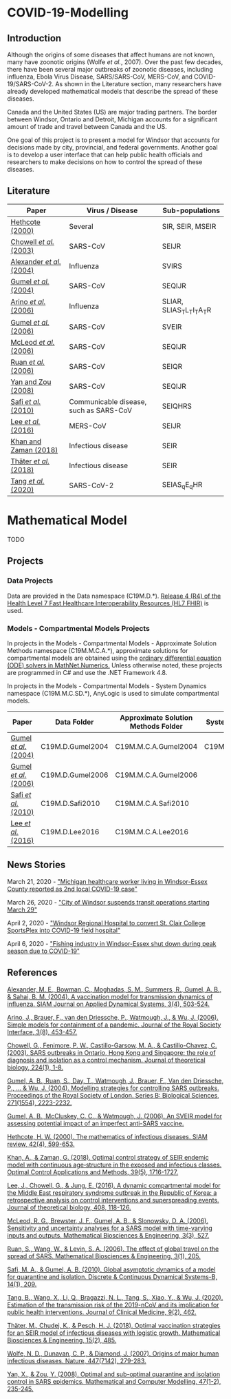 ﻿# COVID-19-Modelling

## Introduction

Although the origins of some diseases that affect humans are not known, many have zoonotic origins (Wolfe *et al.*, 2007). 
Over the past few decades, there have been several major outbreaks of zoonotic diseases, including influenza, Ebola Virus Disease, SARS/SARS-CoV, MERS-CoV, and COVID-19/SARS-CoV-2. 
As shown in the Literature section, many researchers have already developed mathematical models that describe the spread of these diseases.

Canada and the United States (US) are major trading partners. The border between Windsor, Ontario and Detroit, Michigan accounts for a significant amount of trade and travel between Canada and the US.

One goal of this project is to present a model for Windsor that accounts for decisions made by city, provincial, and federal governments. 
Another goal is to develop a user interface that can help public health officials and researchers to make decisions on how to control the spread of these diseases.

## Literature

Paper                                                                                     | Virus / Disease                         | Sub-populations
------------ | ------------- | -------------
[Hethcote (2000)](https://epubs.siam.org/doi/abs/10.1137/s0036144500371907)                    | Several                                | SIR, SEIR, MSEIR
[Chowell *et al.* (2003)](https://www.sciencedirect.com/science/article/pii/S0022519303002285) | SARS-CoV                               | SEIJR
[Alexander *et al.* (2004)](https://epubs.siam.org/doi/abs/10.1137/030600370)                  | Influenza                              | SVIRS
[Gumel *et al.* (2004)](https://royalsocietypublishing.org/doi/10.1098/rspb.2004.2800)         | SARS-CoV                               | SEQIJR
[Arino *et al.* (2006)](https://royalsocietypublishing.org/doi/full/10.1098/rsif.2006.0112)    | Influenza                              | SLIAR, SLIAS<sub>T</sub>L<sub>T</sub>I<sub>T</sub>A<sub>T</sub>R
[Gumel *et al.* (2006)](https://www.aimspress.com/article/10.3934/mbe.2006.3.485)              | SARS-CoV                               | SVEIR
[McLeod *et al.* (2006)](http://www.aimspress.com/article/10.3934/mbe.2006.3.527)              | SARS-CoV                               | SEQIJR
[Ruan *et al.* (2006)](https://www.aimspress.com/article/10.3934/mbe.2006.3.205)               | SARS-CoV                               | SEIQR
[Yan and Zou (2008)](https://www.sciencedirect.com/science/article/pii/S0895717707001628)      | SARS-CoV                               | SEQIJR
[Safi *et al.* (2010)](http://www.aimsciences.org/article/doi/10.3934/dcdsb.2010.14.209)       | Communicable disease, such as SARS-CoV | SEIQHRS
[Lee *et al.* (2016)](https://www.ncbi.nlm.nih.gov/pmc/articles/PMC7094115/)                   | MERS-CoV                               | SEIJR
[Khan and Zaman (2018)](https://onlinelibrary.wiley.com/doi/full/10.1002/oca.2437)             | Infectious disease                     | SEIR
[Thäter *et al.* (2018)](https://www.aimsciences.org/article/doi/10.3934/mbe.2018022)          | Infectious disease                     | SEIR
[Tang *et al.* (2020)](https://www.mdpi.com/2077-0383/9/2/462)                                 | SARS-CoV-2                             | SEIAS<sub>q</sub>E<sub>q</sub>HR

# Mathematical Model

TODO

## Projects

### Data Projects

Data are provided in the Data namespace (C19M.D.*). [Release 4 (R4) of the Health Level 7 Fast Healthcare Interoperability Resources (HL7 FHIR)](https://hl7.org/fhir/R4/index.html) is used.

### Models - Compartmental Models Projects

In projects in the Models - Compartmental Models - Approximate Solution Methods namespace (C19M.M.C.A.*), approximate solutions for compartmental models are obtained using the [ordinary differential equation (ODE) solvers in MathNet.Numerics.](https://numerics.mathdotnet.com/api/MathNet.Numerics.OdeSolvers/)  Unless otherwise noted, these projects are programmed in C# and use the .NET Framework 4.8.

In projects in the Models - Compartmental Models - System Dynamics namespace (C19M.M.C.SD.*), AnyLogic is used to simulate compartmental models.

Paper                                                                                    | Data Folder      | Approximate Solution Methods Folder | System Dynamics Folder
------------ | ------------- | ------------- | ------------- 
[Gumel *et al.* (2004)](https://royalsocietypublishing.org/doi/10.1098/rspb.2004.2800)   | C19M.D.Gumel2004 | C19M.M.C.A.Gumel2004       |  C19M.M.C.SD.Gumel2004           
[Gumel *et al.* (2006)](https://www.aimspress.com/article/10.3934/mbe.2006.3.485)        | C19M.D.Gumel2006 | C19M.M.C.A.Gumel2006       |          
[Safi *et al.* (2010)](http://www.aimsciences.org/article/doi/10.3934/dcdsb.2010.14.209) | C19M.D.Safi2010  | C19M.M.C.A.Safi2010        |     
[Lee *et al.* (2016)](https://www.ncbi.nlm.nih.gov/pmc/articles/PMC7094115/)             | C19M.D.Lee2016   | C19M.M.C.A.Lee2016         |        

## News Stories
March 21, 2020 - ["Michigan healthcare worker living in Windsor-Essex County reported as 2nd local COVID-19 case"](https://www.cbc.ca/news/canada/windsor/windsor-second-covid-19-case-reported-1.5505769)

March 26, 2020 - ["City of Windsor suspends transit operations starting March 29"](https://www.cbc.ca/news/canada/windsor/transit-windsor-suspended-starting-march-29-1.5511264)

April 2, 2020 - ["Windsor Regional Hospital to convert St. Clair College SportsPlex into COVID-19 field hospital"](https://www.cbc.ca/news/canada/windsor/windsor-regional-hospital-st-clair-college-sportsplex-covid19-field-hospital-1.5519673)

April 6, 2020 - ["Fishing industry in Windsor-Essex shut down during peak season due to COVID-19"](https://www.cbc.ca/news/canada/windsor/fishing-impacts-covid-19-windsor-essex-county-1.5522574)

## References

[Alexander, M. E., Bowman, C., Moghadas, S. M., Summers, R., Gumel, A. B., & Sahai, B. M. (2004). A vaccination model for transmission dynamics of influenza. SIAM Journal on Applied Dynamical Systems, 3(4), 503-524.](https://epubs.siam.org/doi/abs/10.1137/030600370)

[Arino, J., Brauer, F., van den Driessche, P., Watmough, J., & Wu, J. (2006). Simple models for containment of a pandemic. Journal of the Royal Society Interface, 3(8), 453-457.](https://royalsocietypublishing.org/doi/full/10.1098/rsif.2006.0112)

[Chowell, G., Fenimore, P. W., Castillo-Garsow, M. A., & Castillo-Chavez, C. (2003). SARS outbreaks in Ontario, Hong Kong and Singapore: the role of diagnosis and isolation as a control mechanism. Journal of theoretical biology, 224(1), 1-8.](https://www.sciencedirect.com/science/article/pii/S0022519303002285)

[Gumel, A. B., Ruan, S., Day, T., Watmough, J., Brauer, F., Van den Driessche, P., ... & Wu, J. (2004). Modelling strategies for controlling SARS outbreaks. Proceedings of the Royal Society of London. Series B: Biological Sciences, 271(1554), 2223-2232.](https://royalsocietypublishing.org/doi/10.1098/rspb.2004.2800)

[Gumel, A. B., McCluskey, C. C., & Watmough, J. (2006). An SVEIR model for assessing potential impact of an imperfect anti-SARS vaccine.](https://www.aimspress.com/article/10.3934/mbe.2006.3.485) 

[Hethcote, H. W. (2000). The mathematics of infectious diseases. SIAM review, 42(4), 599-653.](https://epubs.siam.org/doi/abs/10.1137/s0036144500371907)

[Khan, A., & Zaman, G. (2018). Optimal control strategy of SEIR endemic model with continuous age‐structure in the exposed and infectious classes. Optimal Control Applications and Methods, 39(5), 1716-1727.](https://onlinelibrary.wiley.com/doi/full/10.1002/oca.2437) 

[Lee, J., Chowell, G., & Jung, E. (2016). A dynamic compartmental model for the Middle East respiratory syndrome outbreak in the Republic of Korea: a retrospective analysis on control interventions and superspreading events. Journal of theoretical biology, 408, 118-126.](https://www.ncbi.nlm.nih.gov/pmc/articles/PMC7094115/) 

[McLeod, R. G., Brewster, J. F., Gumel, A. B., & Slonowsky, D. A. (2006). Sensitivity and uncertainty analyses for a SARS model with time-varying inputs and outputs. Mathematical Biosciences & Engineering, 3(3), 527.](http://www.aimspress.com/article/10.3934/mbe.2006.3.527) 

[Ruan, S., Wang, W., & Levin, S. A. (2006). The effect of global travel on the spread of SARS. Mathematical Biosciences & Engineering, 3(1), 205.](https://www.aimspress.com/article/10.3934/mbe.2006.3.205)

[Safi, M. A., & Gumel, A. B. (2010). Global asymptotic dynamics of a model for quarantine and isolation. Discrete & Continuous Dynamical Systems-B, 14(1), 209.](http://www.aimsciences.org/article/doi/10.3934/dcdsb.2010.14.209)

[Tang, B., Wang, X., Li, Q., Bragazzi, N. L., Tang, S., Xiao, Y., & Wu, J. (2020). Estimation of the transmission risk of the 2019-nCoV and its implication for public health interventions. Journal of Clinical Medicine, 9(2), 462.](https://www.mdpi.com/2077-0383/9/2/462)    

[Thäter, M., Chudej, K., & Pesch, H. J. (2018). Optimal vaccination strategies for an SEIR model of infectious diseases with logistic growth. Mathematical Biosciences & Engineering, 15(2), 485.](https://www.aimsciences.org/article/doi/10.3934/mbe.2018022) 

[Wolfe, N. D., Dunavan, C. P., & Diamond, J. (2007). Origins of major human infectious diseases. Nature, 447(7142), 279-283.](https://www.nature.com/articles/nature05775)

[Yan, X., & Zou, Y. (2008). Optimal and sub-optimal quarantine and isolation control in SARS epidemics. Mathematical and Computer Modelling, 47(1-2), 235-245.](https://www.sciencedirect.com/science/article/pii/S0895717707001628)